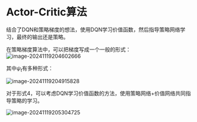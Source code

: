 # Actor-Critic算法

结合了DQN和策略梯度的想法，使用DQN学习价值函数，然后指导策略网络学习，最终的输出还是策略。

在策略梯度算法中，可以把梯度写成一个一般的形式：
![image-20241119204602666](C:\Users\28609\AppData\Roaming\Typora\typora-user-images\image-20241119204602666.png)

其中$\psi_t$有多种形式：

![image-20241119204915828](C:\Users\28609\AppData\Roaming\Typora\typora-user-images\image-20241119204915828.png)

对于形式4，可以考虑DQN学习价值函数的方法，使用策略网络+价值网络共同指导策略的学习。

![image-20241119205304725](C:\Users\28609\AppData\Roaming\Typora\typora-user-images\image-20241119205304725.png)